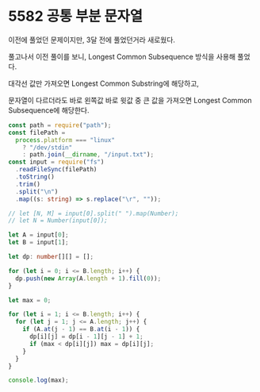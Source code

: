 # 5582 공통 부분 문자열

이전에 풀었던 문제이지만, 3달 전에 풀었던거라 새로웠다.

풀고나서 이전 풀이를 보니, Longest Common Subsequence 방식을 사용해 풀었다.

대각선 값만 가져오면 Longest Common Substring에 해당하고,

문자열이 다르더라도 바로 왼쪽값 바로 윗값 중 큰 값을 가져오면 Longest Common Subsequence에 해당한다.

```typescript
const path = require("path");
const filePath =
  process.platform === "linux"
    ? "/dev/stdin"
    : path.join(__dirname, "/input.txt");
const input = require("fs")
  .readFileSync(filePath)
  .toString()
  .trim()
  .split("\n")
  .map((s: string) => s.replace("\r", ""));

// let [N, M] = input[0].split(" ").map(Number);
// let N = Number(input[0]);

let A = input[0];
let B = input[1];

let dp: number[][] = [];

for (let i = 0; i <= B.length; i++) {
  dp.push(new Array(A.length + 1).fill(0));
}

let max = 0;

for (let i = 1; i <= B.length; i++) {
  for (let j = 1; j <= A.length; j++) {
    if (A.at(j - 1) == B.at(i - 1)) {
      dp[i][j] = dp[i - 1][j - 1] + 1;
      if (max < dp[i][j]) max = dp[i][j];
    }
  }
}

console.log(max);
```
